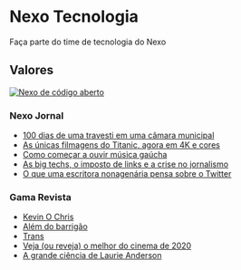 # Nexo Tecnologia

Faça parte do time de tecnologia do Nexo


## Valores

[![Nexo de código aberto](https://i.ytimg.com/vi/rdpReYuxI5M/maxresdefault.jpg)](https://www.youtube.com/watch?v=rdpReYuxI5M&t=2s)

### Nexo Jornal

<!-- NEXO_LIST:START -->
- [100 dias de uma travesti em uma câmara municipal](https://www.nexojornal.com.br/colunistas/tribuna/2021/100-dias-de-uma-travesti-em-uma-c%C3%A2mara-municipal)
- [As únicas filmagens do Titanic, agora em 4K e cores](https://www.nexojornal.com.br/expresso/2021/04/23/As-%C3%BAnicas-filmagens-do-Titanic-agora-em-4K-e-cores)
- [Como começar a ouvir música gaúcha](https://www.nexojornal.com.br/podcast/2021/04/23/Como-come%C3%A7ar-a-ouvir-m%C3%BAsica-ga%C3%BAcha)
- [As big techs, o imposto de links e a crise no jornalismo](https://www.nexojornal.com.br/ensaio/2021/As-big-techs-o-imposto-de-links-e-a-crise-no-jornalismo)
- [O que uma escritora nonagenária pensa sobre o Twitter](https://www.nexojornal.com.br/expresso/2021/04/23/O-que-uma-escritora-nonagen%C3%A1ria-pensa-sobre-o-Twitter)
<!-- NEXO_LIST:END -->

### Gama Revista

<!-- GAMA_LIST:START -->
- [Kevin O Chris](http://gamarevista.uol.com.br/pessoas/questionario-proust/kevin-o-chris/)
- [Além do barrigão](http://gamarevista.uol.com.br/estilo-de-vida/saude/alem-do-barrigao/)
- [Trans](http://gamarevista.uol.com.br/cultura/trecho-de-livro/trans/)
- [Veja (ou reveja) o melhor do cinema de 2020](http://gamarevista.uol.com.br/achamos-que-vale/assistir/veja-ou-reveja-o-melhor-do-cinema-de-2020/)
- [A grande ciência de Laurie Anderson](http://gamarevista.uol.com.br/achamos-que-vale/ouvir/a-grande-ciencia-de-laurie-anderson/)
<!-- GAMA_LIST:END -->

